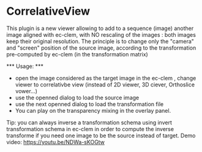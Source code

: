 # CorrelativeView
This plugin is a new viewer allowing to add to a sequence (image) another image aligned with ec-clem, 
with NO rescaling of the images : both images keep their original resolution.
The principle is to change only the "camera" and "screen" position of the source image, according to the transformation pre-computed by ec-clem 
(in the transformation matrix)

*** Usage: ***
* open the image considered as the target image in the ec-clem , change viewer to correlativbe view (instead of 2D viewer, 3D ciever, Orthoslice vower...)
* use the openned dialog to load the source image
* use the next openned dialog to load the transformation file
* You can play on the transparency mixing in the overlay panel.


Tip: you can always inverse a transformation schema using invert transformation schema in ec-clem in order to compute the inverse transforme 
if you need one image to be the source instead of target.
Demo video:
https://youtu.be/NDWa-sKOGtw
